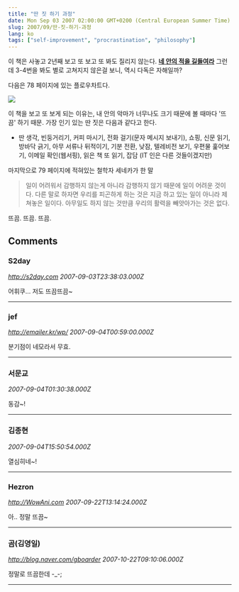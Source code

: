 ```yaml
---
title: "딴 짓 하기 과정"
date: Mon Sep 03 2007 02:00:00 GMT+0200 (Central European Summer Time)
slug: 2007/09/딴-짓-하기-과정
lang: ko
tags: ["self-improvement", "procrastination", "philosophy"]
---
```


이 책은 사놓고 2년째 보고 또 보고 또 봐도 질리지 않는다. 
**[네 안의 적을 길들여라](http://www.yes24.com/Goods/FTGoodsView.aspx?goodsNo=385635)**
그런데 3-4번을 봐도 별로 고쳐지지 않은걸 보니, 역시 다독은 자해일까?

다음은 78 페이지에 있는 플로우차트다.

![](/img/dummy_process.jpg)

이 책을 보고 또 보게 되는 이유는, 내 안의 악마가 너무나도 크기 때문에 볼 때마다 '뜨끔' 하기 때문.
가장 인기 있는 딴 짓은 다음과 같다고 한다.

- 딴 생각, 빈둥거리기, 커피 마시기, 전화 걸기(문자 메시지 보내기), 쇼핑, 신문 읽기, 방바닥 긁기, 아무 서류나 뒤적이기, 기분 전환, 낮잠, 텔레비전 보기, 우편물 훑어보기, 이메일 확인(웹서핑), 읽은 책 또 읽기, 잡담 (IT 인은 다른 것들이겠지만)

마지막으로 79 페이지에 적혀있는 철학자 세네카가 한 말


> 일이 어려워서 감행하지 않는게 아니라 감행하지 않기 때문에 일이 어려운 것이다. 다른 말로 하자면 우리를 피곤하게 하는 것은 지금 하고 있는 일이 아니라 제쳐놓은 일이다. 아무일도 하지 않는 것만큼 우리의 활력을 빼앗아가는 것은 없다.


뜨끔. 뜨끔. 뜨끔.

## Comments

### S2day
*http://s2day.com*
*2007-09-03T23:38:03.000Z*

어휘쿠... 저도 뜨끔뜨끔~

---

### jef
*http://emailer.kr/wp/*
*2007-09-04T00:59:00.000Z*

분기점이 네모라서 무효.

---

### 서문교
*2007-09-04T01:30:38.000Z*

동감~!

---

### 김종현
*2007-09-04T15:50:54.000Z*

열심히네~!

---

### Hezron
*http://WowAni.com*
*2007-09-22T13:14:24.000Z*

아.. 정말 뜨끔~

---

### 곰(김영일)
*http://blog.naver.com/gboarder*
*2007-10-22T09:10:06.000Z*

정말로 뜨끔한데 -_-;

---
